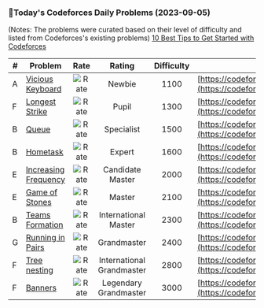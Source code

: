 ### 🌟Today's Codeforces Daily Problems (2023-09-05)
(Notes: The problems were curated based on their level of difficulty and listed from Codeforces's existing problems)
[10 Best Tips to Get Started with Codeforces](https://github.com/ika9810/Codeforces-Daily-Problems/blob/main/10%20Best%20Tips%20to%20Get%20Started%20with%20Codeforces.md)

| # | Problem | Rate| Rating | Difficulty | Contest |
|---| ----- | :--------: | :----------: | :----------: | ---------- |
|A|[Vicious Keyboard](https://codeforces.com/contest/801/problem/A)|![Rate](https://img.shields.io/badge/Newbie-1100-lightgrey)|Newbie|1100|[https://codeforces.com/contest/801](https://codeforces.com/contest/801)|
|F|[Longest Strike](https://codeforces.com/contest/1676/problem/F)|![Rate](https://img.shields.io/badge/Pupil-1300-brightgreen)|Pupil|1300|[https://codeforces.com/contest/1676](https://codeforces.com/contest/1676)|
|B|[Queue](https://codeforces.com/contest/91/problem/B)|![Rate](https://img.shields.io/badge/Specialist-1500-9cf)|Specialist|1500|[https://codeforces.com/contest/91](https://codeforces.com/contest/91)|
|B|[Hometask](https://codeforces.com/contest/214/problem/B)|![Rate](https://img.shields.io/badge/Expert-1600-blue)|Expert|1600|[https://codeforces.com/contest/214](https://codeforces.com/contest/214)|
|E|[Increasing Frequency](https://codeforces.com/contest/1082/problem/E)|![Rate](https://img.shields.io/badge/Candidate%20Master-2000-blueviolet)|Candidate Master|2000|[https://codeforces.com/contest/1082](https://codeforces.com/contest/1082)|
|E|[Game of Stones](https://codeforces.com/contest/768/problem/E)|![Rate](https://img.shields.io/badge/Master-2100-orange)|Master|2100|[https://codeforces.com/contest/768](https://codeforces.com/contest/768)|
|B|[Teams Formation](https://codeforces.com/contest/878/problem/B)|![Rate](https://img.shields.io/badge/International%20Master-2300-orange)|International Master|2300|[https://codeforces.com/contest/878](https://codeforces.com/contest/878)|
|G|[Running in Pairs](https://codeforces.com/contest/1244/problem/G)|![Rate](https://img.shields.io/badge/Grandmaster-2400-red)|Grandmaster|2400|[https://codeforces.com/contest/1244](https://codeforces.com/contest/1244)|
|F|[Tree nesting](https://codeforces.com/contest/762/problem/F)|![Rate](https://img.shields.io/badge/International%20Grandmaster-2800-red)|International Grandmaster|2800|[https://codeforces.com/contest/762](https://codeforces.com/contest/762)|
|F|[Banners](https://codeforces.com/contest/436/problem/F)|![Rate](https://img.shields.io/badge/Legendary%20Grandmaster-3000-red)|Legendary Grandmaster|3000|[https://codeforces.com/contest/436](https://codeforces.com/contest/436)|
